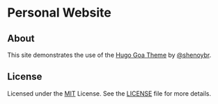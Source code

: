 # Personal Website

## About

This site demonstrates the use of the [Hugo Goa Theme](https://github.com/shenoybr/hugo-goa) by [@shenoybr](https://github.com/shenoybr).

## License

Licensed under the [MIT](https://opensource.org/licenses/MIT) License. See the [LICENSE](https://raw.githubusercontent.com/shenoybr/hugo-goa-demo/master/LICENSE) file for more details.
